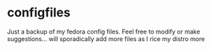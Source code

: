 # configfiles
Just a backup of my fedora config files. Feel free to modify or make suggestions... will sporadically add more files as I rice my distro more
